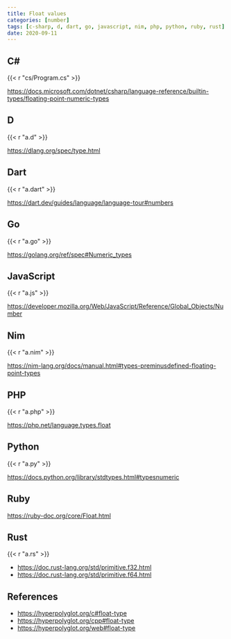 ```yaml
---
title: Float values
categories: [number]
tags: [c-sharp, d, dart, go, javascript, nim, php, python, ruby, rust]
date: 2020-09-11
---
```


## C#

{{< r "cs/Program.cs" >}}

<https://docs.microsoft.com/dotnet/csharp/language-reference/builtin-types/floating-point-numeric-types>

## D

{{< r "a.d" >}}

<https://dlang.org/spec/type.html>

## Dart

{{< r "a.dart" >}}

<https://dart.dev/guides/language/language-tour#numbers>

## Go

{{< r "a.go" >}}

<https://golang.org/ref/spec#Numeric_types>

## JavaScript

{{< r "a.js" >}}

<https://developer.mozilla.org/Web/JavaScript/Reference/Global_Objects/Number>

## Nim

{{< r "a.nim" >}}

<https://nim-lang.org/docs/manual.html#types-preminusdefined-floating-point-types>

## PHP

{{< r "a.php" >}}

<https://php.net/language.types.float>

## Python

{{< r "a.py" >}}

<https://docs.python.org/library/stdtypes.html#typesnumeric>

## Ruby

<https://ruby-doc.org/core/Float.html>

## Rust

{{< r "a.rs" >}}

- <https://doc.rust-lang.org/std/primitive.f32.html>
- <https://doc.rust-lang.org/std/primitive.f64.html>

## References

- <https://hyperpolyglot.org/c#float-type>
- <https://hyperpolyglot.org/cpp#float-type>
- <https://hyperpolyglot.org/web#float-type>
